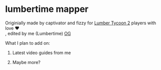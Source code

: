 # lumbertime mapper

Originially made by captivator and fizzy for [Lumber Tycoon 2](https://www.roblox.com/games/13822889/Lumber-Tycoon-2) players with love ❤️<br>, edited by me (Lumbertime)
[OG](https://github.com/qaptivator/cavecrawler-mapper)

What I plan to add on:

1. Latest video guides from me

2. Maybe more?

